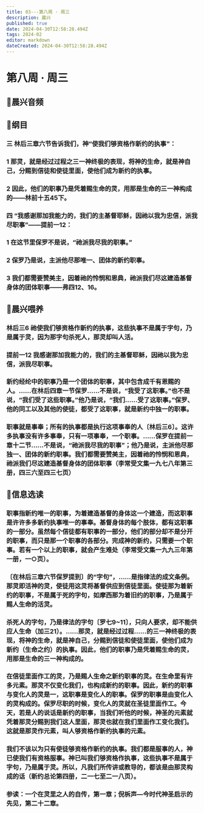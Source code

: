 ```yaml
---
title: 03---第八周 · 周三
description: 晨兴
published: true
date: 2024-04-30T12:58:28.494Z
tags: 2024-02
editor: markdown
dateCreated: 2024-04-30T12:58:28.494Z
---
```


# 第八周 · 周三
## 🎵晨兴音频

## 📖纲目

### 三   林后三章六节告诉我们，神“使我们够资格作新约的执事”：

### 1   那灵，就是经过过程之三一神终极的表现，将神的生命，就是神自己，分赐到信徒和使徒里面，使他们成为新约的执事。

### 2   因此，他们的职事乃是凭着赐生命的灵，用那是生命的三一神构成的——林前十五45下。

### 四   “我感谢那加我能力的，我们的主基督耶稣，因祂以我为忠信，派我尽职事”——提前一12：

### 1   在这节里保罗不是说，“祂派我尽我的职事。”

### 2   保罗乃是说，主派他尽那唯一、团体的新约职事。

### 3   我们都需要赞美主，因着祂的怜悯和恩典，祂派我们尽这建造基督身体的团体职事——弗四12、16。

## 📖晨兴喂养

### 林后三6    祂使我们够资格作新约的执事，这些执事不是属于字句，乃是属于灵，因为那字句杀死人，那灵却叫人活。

### 提前一12    我感谢那加我能力的，我们的主基督耶稣，因祂以我为忠信，派我尽职事。

### 新约经纶中的职事乃是一个团体的职事，其中包含成千有恩赐的人。……在林后四章一节保罗……不是说，“我受了这职事。”也不是说，“我们受了这些职事。”他乃是说，“我们……受了这职事。”保罗、他的同工以及其他的使徒，都受了这职事，就是新约中独一的职事。

### 职事就是事奉；所有的执事都是执行这项事奉的人〔林后三6〕。这许多执事没有许多事奉，只有一项事奉，一个职事。……保罗在提前一章十二节……不是说，“祂派我尽我的职事”；他乃是说，主派他尽那独一、团体的新约职事。我们都需要赞美主，因着祂的怜悯和恩典，祂派我们尽这建造基督身体的团体职事（李常受文集一九七八年第三册，四三六至四三七页）

## 📖信息选读

### 职事指新约唯一的职事，为着建造基督的身体这一个建造，而这职事是许许多多新约执事唯一的事奉。基督身体的每个肢体，都有这职事的一部分。虽然每个信徒都有职事的一部分，他们的部分却不是分开的职事，而只是那一个职事的各部分。完成神的新约，只需要一个职事。若有一个以上的职事，就会产生难处（李常受文集一九九三年第一册，一○页）。

### 〔在林后三章六节保罗提到〕的“字句”，……是指律法的成文条例。那灵即活神的灵，使徒用这灵将基督供应到信徒里面。使徒那为着新约的职事，不是属于死的字句，如摩西那为着旧约的职事，乃是属于赐人生命的活灵。

### 杀死人的字句，乃是律法的字句〔罗七9~11〕，只向人要求，却不能供应人生命（加三21）。……那灵，就是经过过程……的三一神终极的表现，将神的生命，就是神自己，分赐到信徒和使徒里面，使他们成为新约（生命之约）的执事。因此，他们的职事乃是凭着赐生命的灵，用那是生命的三一神构成的。

### 在信徒里面作工的灵，乃是赐人生命之新约职事的灵。在生命里有许多元素。那灵不仅变化我们，也构成新约的职事。因此，新约的职事与变化人的灵是一，这职事是变化人的职事。保罗的职事是由变化人的灵构成的。保罗尽职的时候，变化人的灵就在圣徒里面作工。今天，若是人的说话是新约的职事，当我们听他的时候，神圣的元素就凭着那灵分赐到我们这人里面，那灵也就在我们里面作工变化我们。这就是那灵作元素，叫人够资格作新约执事的元素。

### 我们不该以为只有使徒够资格作新约的执事。我们都是服事的人，神已使我们有资格服事。神已叫我们够资格作执事，这些执事不是属于字句，乃是属于灵。所以，凡我们所传讲或教导的，都该是由那灵构成的话（新约总论第四册，二一七至二一八页）。

### 参读：一个在灵里之人的自传，第一章；倪柝声—今时代神圣启示的先见，第二十二章。
<!-- Google tag (gtag.js) -->
<script async src="https://www.googletagmanager.com/gtag/js?id=G-1P8709Z16T"></script>
<script>
  window.dataLayer = window.dataLayer || [];
  function gtag(){dataLayer.push(arguments);}
  gtag('js', new Date());

  gtag('config', 'G-1P8709Z16T');
</script>
